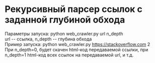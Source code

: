 # Рекурсивный парсер ссылок с заданной глубиной обхода
Параметры запуска: python web_crawler.py url n_depth \
url -- ссылка, n_depth -- глубина обхода \
Пример запуска: python web_crawler.py https://stackoverflow.com 2 \
При n_depth=0, будет скачен html-код передаваемой ссылки, при n_depth=1 html-код всех ссылок на передаваемой url, и т.д.
